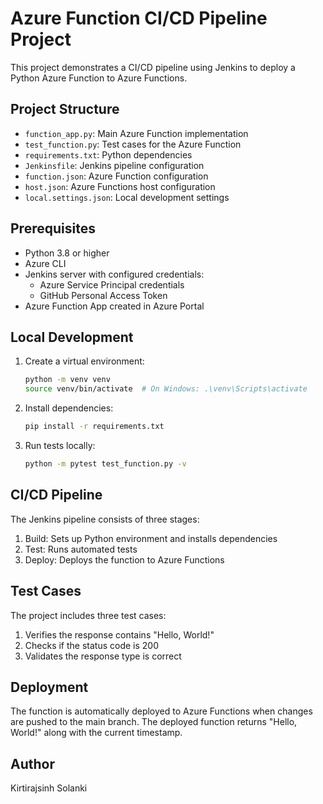 # Azure Function CI/CD Pipeline Project

This project demonstrates a CI/CD pipeline using Jenkins to deploy a Python Azure Function to Azure Functions.

## Project Structure
- `function_app.py`: Main Azure Function implementation
- `test_function.py`: Test cases for the Azure Function
- `requirements.txt`: Python dependencies
- `Jenkinsfile`: Jenkins pipeline configuration
- `function.json`: Azure Function configuration
- `host.json`: Azure Functions host configuration
- `local.settings.json`: Local development settings

## Prerequisites
- Python 3.8 or higher
- Azure CLI
- Jenkins server with configured credentials:
  - Azure Service Principal credentials
  - GitHub Personal Access Token
- Azure Function App created in Azure Portal

## Local Development
1. Create a virtual environment:
   ```bash
   python -m venv venv
   source venv/bin/activate  # On Windows: .\venv\Scripts\activate
   ```

2. Install dependencies:
   ```bash
   pip install -r requirements.txt
   ```

3. Run tests locally:
   ```bash
   python -m pytest test_function.py -v
   ```

## CI/CD Pipeline
The Jenkins pipeline consists of three stages:
1. Build: Sets up Python environment and installs dependencies
2. Test: Runs automated tests
3. Deploy: Deploys the function to Azure Functions

## Test Cases
The project includes three test cases:
1. Verifies the response contains "Hello, World!"
2. Checks if the status code is 200
3. Validates the response type is correct

## Deployment
The function is automatically deployed to Azure Functions when changes are pushed to the main branch.
The deployed function returns "Hello, World!" along with the current timestamp.

## Author
Kirtirajsinh Solanki
